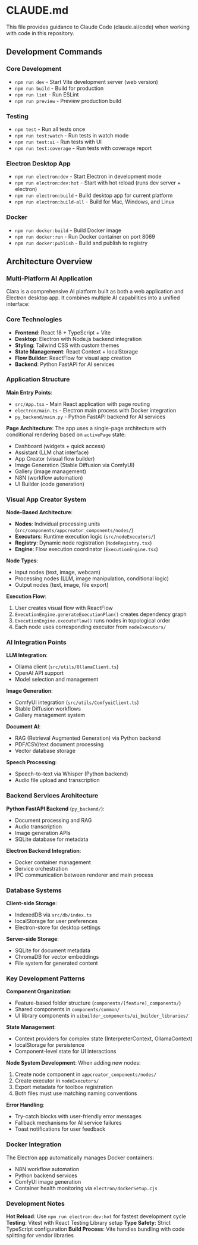 # CLAUDE.md

This file provides guidance to Claude Code (claude.ai/code) when working with code in this repository.

## Development Commands

### Core Development
- `npm run dev` - Start Vite development server (web version)
- `npm run build` - Build for production
- `npm run lint` - Run ESLint
- `npm run preview` - Preview production build

### Testing
- `npm test` - Run all tests once
- `npm run test:watch` - Run tests in watch mode
- `npm run test:ui` - Run tests with UI
- `npm run test:coverage` - Run tests with coverage report

### Electron Desktop App
- `npm run electron:dev` - Start Electron in development mode
- `npm run electron:dev:hot` - Start with hot reload (runs dev server + electron)
- `npm run electron:build` - Build desktop app for current platform
- `npm run electron:build-all` - Build for Mac, Windows, and Linux

### Docker
- `npm run docker:build` - Build Docker image
- `npm run docker:run` - Run Docker container on port 8069
- `npm run docker:publish` - Build and publish to registry

## Architecture Overview

### Multi-Platform AI Application
Clara is a comprehensive AI platform built as both a web application and Electron desktop app. It combines multiple AI capabilities into a unified interface:

### Core Technologies
- **Frontend**: React 18 + TypeScript + Vite
- **Desktop**: Electron with Node.js backend integration
- **Styling**: Tailwind CSS with custom themes
- **State Management**: React Context + localStorage
- **Flow Builder**: ReactFlow for visual app creation
- **Backend**: Python FastAPI for AI services

### Application Structure

**Main Entry Points**:
- `src/App.tsx` - Main React application with page routing
- `electron/main.ts` - Electron main process with Docker integration
- `py_backend/main.py` - Python FastAPI backend for AI services

**Page Architecture**:
The app uses a single-page architecture with conditional rendering based on `activePage` state:
- Dashboard (widgets + quick access)
- Assistant (LLM chat interface)
- App Creator (visual flow builder)
- Image Generation (Stable Diffusion via ComfyUI)
- Gallery (image management)
- N8N (workflow automation)
- UI Builder (code generation)

### Visual App Creator System

**Node-Based Architecture**:
- **Nodes**: Individual processing units (`src/components/appcreator_components/nodes/`)
- **Executors**: Runtime execution logic (`src/nodeExecutors/`)
- **Registry**: Dynamic node registration (`NodeRegistry.tsx`)
- **Engine**: Flow execution coordinator (`ExecutionEngine.tsx`)

**Node Types**:
- Input nodes (text, image, webcam)
- Processing nodes (LLM, image manipulation, conditional logic)
- Output nodes (text, image, file export)

**Execution Flow**:
1. User creates visual flow with ReactFlow
2. `ExecutionEngine.generateExecutionPlan()` creates dependency graph
3. `ExecutionEngine.executeFlow()` runs nodes in topological order
4. Each node uses corresponding executor from `nodeExecutors/`

### AI Integration Points

**LLM Integration**:
- Ollama client (`src/utils/OllamaClient.ts`)
- OpenAI API support
- Model selection and management

**Image Generation**:
- ComfyUI integration (`src/utils/ComfyuiClient.ts`)
- Stable Diffusion workflows
- Gallery management system

**Document AI**:
- RAG (Retrieval Augmented Generation) via Python backend
- PDF/CSV/text document processing
- Vector database storage

**Speech Processing**:
- Speech-to-text via Whisper (Python backend)
- Audio file upload and transcription

### Backend Services Architecture

**Python FastAPI Backend** (`py_backend/`):
- Document processing and RAG
- Audio transcription
- Image generation APIs
- SQLite database for metadata

**Electron Backend Integration**:
- Docker container management
- Service orchestration
- IPC communication between renderer and main process

### Database Systems

**Client-side Storage**:
- IndexedDB via `src/db/index.ts`
- localStorage for user preferences
- Electron-store for desktop settings

**Server-side Storage**:
- SQLite for document metadata
- ChromaDB for vector embeddings
- File system for generated content

### Key Development Patterns

**Component Organization**:
- Feature-based folder structure (`components/[feature]_components/`)
- Shared components in `components/common/`
- UI library components in `uibuilder_components/ui_builder_libraries/`

**State Management**:
- Context providers for complex state (InterpreterContext, OllamaContext)
- localStorage for persistence
- Component-level state for UI interactions

**Node System Development**:
When adding new nodes:
1. Create node component in `appcreator_components/nodes/`
2. Create executor in `nodeExecutors/`
3. Export metadata for toolbox registration
4. Both files must use matching naming conventions

**Error Handling**:
- Try-catch blocks with user-friendly error messages
- Fallback mechanisms for AI service failures
- Toast notifications for user feedback

### Docker Integration

The Electron app automatically manages Docker containers:
- N8N workflow automation
- Python backend services
- ComfyUI image generation
- Container health monitoring via `electron/dockerSetup.cjs`

### Development Notes

**Hot Reload**: Use `npm run electron:dev:hot` for fastest development cycle
**Testing**: Vitest with React Testing Library setup
**Type Safety**: Strict TypeScript configuration
**Build Process**: Vite handles bundling with code splitting for vendor libraries